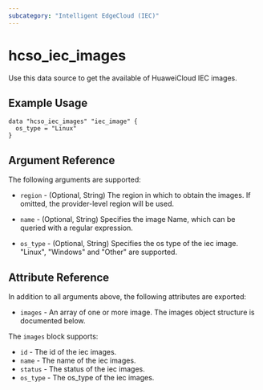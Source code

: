 ```yaml
---
subcategory: "Intelligent EdgeCloud (IEC)"
---
```


# hcso_iec_images

Use this data source to get the available of HuaweiCloud IEC images.

## Example Usage

```hcl
data "hcso_iec_images" "iec_image" {
  os_type = "Linux"
}
```

## Argument Reference

The following arguments are supported:

* `region` - (Optional, String) The region in which to obtain the images. If omitted, the provider-level region will be
  used.

* `name` - (Optional, String) Specifies the image Name, which can be queried with a regular expression.

* `os_type` - (Optional, String) Specifies the os type of the iec image.
  "Linux", "Windows" and "Other" are supported.

## Attribute Reference

In addition to all arguments above, the following attributes are exported:

* `images` - An array of one or more image. The images object structure is documented below.

The `images` block supports:

* `id` - The id of the iec images.
* `name` - The name of the iec images.
* `status` - The status of the iec images.
* `os_type` - The os_type of the iec images.
